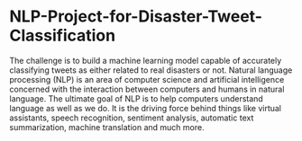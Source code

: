 # NLP-Project-for-Disaster-Tweet-Classification
The challenge is to build a machine learning model capable of accurately classifying tweets as either related to real disasters or not.
Natural language processing (NLP) is an area of computer science and artificial intelligence concerned with the interaction between computers and humans in natural language. The ultimate goal of NLP is to help computers understand language as well as we do. It is the driving force behind things like virtual assistants, speech recognition, sentiment analysis, automatic text summarization, machine translation and much more.
